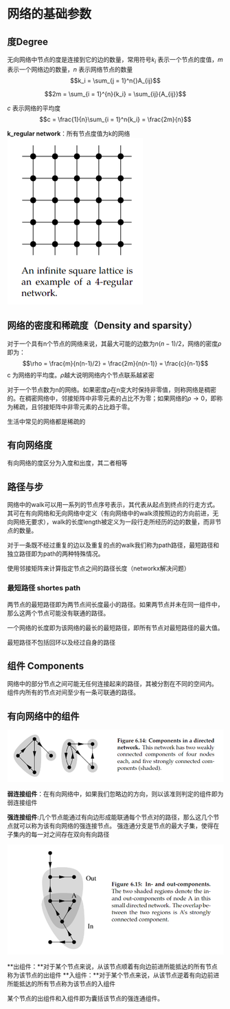 # 网络的基础参数

## 度Degree
无向网络中节点的度是连接到它的边的数量，常用符号$k_i$ 表示一个节点的度值，$m$ 表示一个网络边的数量，$n$ 表示网络节点的数量
$$k_i = \sum_{j = 1}^n{}A_{ij}$$

$$2m = \sum_{i = 1}^{n}{k_i} = \sum_{ij}{A_{ij}}$$

$c$ 表示网络的平均度
$$c = \frac{1}{n}\sum_{i = 1}^n{k_i} = \frac{2m}{n}$$

**k_regular network**：所有节点度值为k的网络
![1](pic/06.png)

## 网络的密度和稀疏度（Density and sparsity）
对于一个具有n个节点的网络来说，其最大可能的边数为$n(n-1)/2$，网络的密度$\rho$即为：
$$\rho = \frac{m}{n(n-1)/2} = \frac{2m}{n(n-1)} = \frac{c}{n-1}$$
c 为网络的平均度。$\rho$越大说明网络内个节点联系越紧密

对于一个节点数为n的网络。如果密度ρ在n变大时保持非零值，则称网络是稠密的。在稠密网络中，邻接矩阵中非零元素的占比不为零；如果网络的$\rho→0$，即称为稀疏，且邻接矩阵中非零元素的占比趋于零。

生活中常见的网络都是稀疏的


## 有向网络度

有向网络的度区分为入度和出度，其二者相等

## 路径与步

网络中的walk可以用一系列的节点序号表示，其代表从起点到终点的行走方式。其可在有向网络和无向网络中定义（有向网络中的walk须按照边的方向前进，无向网络无要求），walk的长度length被定义为一段行走所经历的边的数量，而非节点的数量。

对于一条既不经过重复的边以及重复的点的walk我们称为path路径，最短路径和独立路径即为path的两种特殊情况。

使用邻接矩阵来计算指定节点之间的路径长度（networkx解决问题）

### 最短路径 shortes path
两节点的最短路径即为两节点间长度最小的路径。如果两节点并未在同一组件中，那么这两个节点可能没有联通的路径。

一个网络的长度即为该网络的最长的最短路径，即所有节点对最短路径的最大值。

最短路径不包括回环以及经过自身的路径

## 组件 Components
网络中的部分节点之间可能无任何连接起来的路径，其被分割在不同的空间内。
组件内所有的节点对间至少有一条可联通的路径。

## 有向网络中的组件
![1](pic/07.png)

**弱连接组件**：在有向网络中，如果我们忽略边的方向，则以该准则判定的组件即为弱连接组件

**强连接组件**:几个节点能通过有向边形成能联通每个节点对的路径，那么这几个节点就可以称为该有向网络的强连接节点。
强连通分支是节点的最大子集，使得在子集内的每一对之间存在双向有向路径

![1](pic/08.png)

**出组件：**对于某个节点来说，从该节点顺着有向边前进所能抵达的所有节点称为该节点的出组件
**入组件：**对于某个节点来说，从该节点逆着有向边前进所能抵达的所有节点称为该节点的入组件

某个节点的出组件和入组件即为囊括该节点的强连通组件。